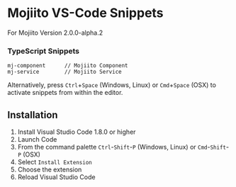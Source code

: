 # Mojiito VS-Code Snippets


For Mojiito Version 2.0.0-alpha.2

### TypeScript Snippets
```
mj-component      // Mojiito Component
mj-service        // Mojiito Service
```

Alternatively, press `Ctrl`+`Space` (Windows, Linux) or `Cmd`+`Space` (OSX) to activate snippets from within the editor.

## Installation

1. Install Visual Studio Code 1.8.0 or higher
2. Launch Code
3. From the command palette `Ctrl`-`Shift`-`P` (Windows, Linux) or `Cmd`-`Shift`-`P` (OSX)
4. Select `Install Extension`
5. Choose the extension
6. Reload Visual Studio Code
